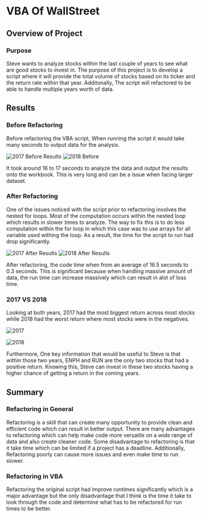 # VBA Of WallStreet

## Overview of Project

### Purpose
Steve wants to analyze stocks within the last couple of years to see what are good stocks to invest in. The purpose of this project is to develop a script where it will provide the total volume of stocks based on its ticker and the return rate within that year. Additonally, The script will refactored to be able to handle multiple years worth of data. 

## Results

### Before Refactoring
Before refactoring the VBA script, When running the script it would take many seconds to output data for the analysis.


![2017 Before Results](https://github.com/40super/stock-analysis/blob/main/resources/Slow%202017.png?raw=true)
![2018 Before](https://github.com/40super/stock-analysis/blob/main/resources/Slow%202018.png?raw=true)

It took around 16 to 17 seconds to analyze the data and output the results onto the workbook. This is very long and can be a issue when facing larger dataset.

### After Refactoring
One of the issues noticed with the script prior to refactoring involves the nested for loops. Most of the computation occurs within the nested loop which results in slower times to analyze. The way to fix this is to do less computation within the for loop in which this case was to use arrays for all variable used withing the loop. As a result, the time for the script to run had drop significantly.


![2017 After Results](https://github.com/40super/stock-analysis/blob/main/resources/Timer%202017.png?raw=true)
![2018 After Results](https://github.com/40super/stock-analysis/blob/main/resources/Timer%202018.png?raw=true)

After refactoring, the code time when from an average of 16.5 seconds to 0.3 seconds. This is significant because when handling massive amount of data, the run time can increase massively which can result in alot of loss time.
### 2017 VS 2018
Looking at both years, 2017 had the most biggest return across most stocks while 2018 had the worst return where most stocks were in the negatives.


![2017](https://github.com/40super/stock-analysis/blob/main/resources/2017%20Analysis.png?raw=true)

![2018](https://github.com/40super/stock-analysis/blob/main/resources/2018%20Analysis.png?raw=true)


Furthermore, One key information that would be useful to Steve is that within those two years, ENPH and RUN are the only two stocks that had a positive return. Knowing this, Steve can invest in these two stocks having a higher chance of getting a return in the coming years.

## Summary

### Refactoring in General
Refactoring is a skill that can create many opportunity to provide clean and efficient code which can result in better output. There are many advantages to refactoring which can help make code more versatile on a wide range of data and also create cleaner code. Some disadvantage to refactoring is that it take time which can be limited if a project has a deadline. Additionally, Refactoring poorly can cause more issues and even make time to run slower.

### Refactoring in VBA
Refactoring the original script had improve runtimes significantly which is a major advantage but the only disadvantage that I think is the time it take to look through the code and determine what has to be refactored for run times to be better.
